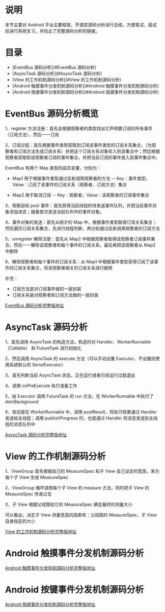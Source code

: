 # 说明
本节主要对 Android 平台主要框架、开源库源码分析进行总结，方便笔试、面试前进行系统复习，并给出了完整源码分析的链接。

# 目录
* [EventBus 源码分析](#EventBus 源码分析)
* [AsyncTask 源码分析](#AsyncTask 源码分析)
* [View 的工作机制源码分析](#View 的工作机制源码分析)
* [Android 触摸事件分发机制源码分析](#Android 触摸事件分发机制源码分析)
* [Android 按键事件分发机制源码分析](#Android 按键事件分发机制源码分析)

# EventBus 源码分析概览
1、register 方法注册：首先会根据观察者的类型找出它声明要订阅的所有事件（订阅方法），然后一一订阅

2、订阅过程：首先根据事件类型获取到订阅该事件类型的订阅关系集合，（为观察者和订阅方法生成订阅关系）并把这个订阅关系对象存入到该集合中；然后根据观察者获取到该观察者订阅的事件集合，并把当前订阅的事件放入到事件集合中。

EventBus 有两个 Map 类型的成员变量，分别为：

* Map1 用于根据事件类型通过反射调用观察者的方法 -- Key：事件类型，Value：订阅了该事件的订阅关系（观察者、订阅方法）集合

* Map2 用于取消订阅 -- Key：观察者，Value：该观察者的订阅事件集合

3、观察目标 post 事件：首先获得当前线程的待发送事件队列，并把当前事件对象添加进去；接着依次发送当前队列中的事件对象。

4、事件对象的发送：首先从刚才的 Map 中，根据事件类型取得订阅关系集合；然后遍历订阅关系集合，先进行线程判断，再分别通过反射调用观察者的订阅方法

5、unregister 解除注册：首先从 Map2 中根据观察者取得该观察者订阅事件集合，然后一一解除该观察者和每个事件的订阅关系，最后再把该观察者从 Map2 中删除

6、解除观察者和每个事件的订阅关系：从 Map1 中根据事件类型获得订阅了该事件的订阅关系集合，将该观察者相关的订阅关系进行删除

补充：

* 订阅方法是对订阅事件做的一层封装
* 订阅关系是对观察者和订阅方法做的一层封装

[EventBus 源码分析完整版地址](http://xuchongyang.com/2017/07/16/EventBus-3-0-%E6%BA%90%E7%A0%81%E5%88%86%E6%9E%90%EF%BC%88%E4%B8%80%EF%BC%89%E6%95%B4%E4%BD%93%E5%88%86%E6%9E%90/)

# AsyncTask 源码分析
1、首先调用 AsyncTask 的构造方法，构造时对 Handler、WorkerRunnable（Callable） 和 FutureTask 进行初始化

2、然后调用 AsyncTask 的 execute 方法（可以手动设置 Executor，不设置则使用系统默认的 SerialExecutor）

3、首先判断当前 AsyncTask 状态，正在运行或者已经运行过就退出

4、调用 onPreExecute 执行准备工作

5、由 Executor 调用 FutureTask 的 run 方法，在 WorkerRunnable 中执行了 doInBackground

6、依旧是在 WorkerRunnable 中，调用 postResult，将执行结果通过 Handler 发送给主线程；调用 publishProgress 时，也是通过 Handler 将消息发送到主线程的消息队列中

[AsyncTask 源码分析完整版地址](http://xuchongyang.com/2017/05/07/AsyncTask-%E6%BA%90%E7%A0%81%E5%88%86%E6%9E%90/)

# View 的工作机制源码分析
1、ViewGroup 首先根据自己的 MeasureSpec 和子 View 自己设定的宽高，来为每个子 View 生成 MeasureSpec

2、ViewGroup 循环调用每个子 View 的 measure 方法，同时把子 View 的 MeasureSpec 传递过去

3、子 View 根据父视图给它的 MeasureSpec 确定最终的测量大小

可以看出，决定子 View 测量宽高的因素有：父视图的 MeasureSpec、子 View 自身指定的大小

[View 的工作机制源码分析完整版地址](http://xuchongyang.com/2017/08/20/View%20%E7%9A%84%E4%B8%89%E5%A4%A7%E6%B5%81%E7%A8%8B%E6%BA%90%E7%A0%81%E5%88%86%E6%9E%90/)

# Android 触摸事件分发机制源码分析


[Android 触摸事件分发机制源码分析完整版地址](http://xuchongyang.com/2017/07/30/Android%20%E4%BA%8B%E4%BB%B6%E5%88%86%E5%8F%91%E6%9C%BA%E5%88%B6%E6%BA%90%E7%A0%81%E5%88%86%E6%9E%90%EF%BC%88%E4%B8%80%EF%BC%89%E8%A7%A6%E6%91%B8%E4%BA%8B%E4%BB%B6/)

# Android 按键事件分发机制源码分析

[Android 按键事件分发机制源码分析完整版地址]()